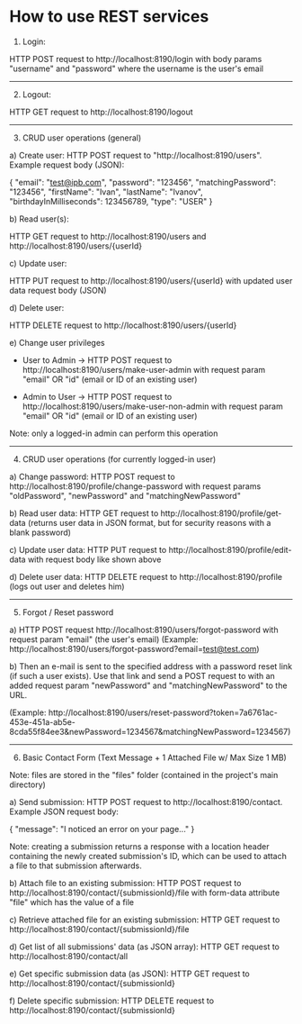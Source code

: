 # How to use REST services

1. Login: 

HTTP POST request to http://localhost:8190/login with body params "username" and "password" where the username is the user's email

---

2. Logout: 

HTTP GET request to http://localhost:8190/logout

---

3. CRUD user operations (general)

a) Create user: HTTP POST request to "http://localhost:8190/users". Example request body (JSON):

{
    "email": "test@ipb.com",
    "password": "123456",
    "matchingPassword": "123456",
    "firstName": "Ivan",
    "lastName": "Ivanov",
    "birthdayInMilliseconds": 123456789,
    "type": "USER"
}

b) Read user(s): 

HTTP GET request to http://localhost:8190/users and http://localhost:8190/users/{userId}

c) Update user: 

HTTP PUT request to http://localhost:8190/users/{userId} with updated user data request body (JSON)

d) Delete user: 

HTTP DELETE request to http://localhost:8190/users/{userId}

e) Change user privileges

- User to Admin -> HTTP POST request to http://localhost:8190/users/make-user-admin with request param "email" OR "id" (email or ID of an existing user)

- Admin to User -> HTTP POST request to http://localhost:8190/users/make-user-non-admin with request param "email" OR "id" (email or ID of an existing user)

Note: only a logged-in admin can perform this operation

---

4. CRUD user operations (for currently logged-in user)

a) Change password: HTTP POST request to http://localhost:8190/profile/change-password with request params "oldPassword", "newPassword" and "matchingNewPassword"

b) Read user data: HTTP GET request to http://localhost:8190/profile/get-data (returns user data in JSON format, but for security reasons with a blank password) 

c) Update user data: HTTP PUT request to http://localhost:8190/profile/edit-data with request body like shown above

d) Delete user data: HTTP DELETE request to http://localhost:8190/profile (logs out user and deletes him)

---

5. Forgot / Reset password

a) HTTP POST request http://localhost:8190/users/forgot-password with request param "email" (the user's email) (Example: http://localhost:8190/users/forgot-password?email=test@test.com)

b) Then an e-mail is sent to the specified address with a password reset link (if such a user exists). 
Use that link and send a POST request to with an added request param "newPassword" and "matchingNewPassword" to the URL. 

(Example: http://localhost:8190/users/reset-password?token=7a6761ac-453e-451a-ab5e-8cda55f84ee3&newPassword=1234567&matchingNewPassword=1234567)

---

6. Basic Contact Form (Text Message + 1 Attached File w/ Max Size 1 MB)

Note: files are stored in the "files" folder (contained in the project's main directory)

a) Send submission: HTTP POST request to http://localhost:8190/contact. Example JSON request body:

{
	"message": "I noticed an error on your page..."
}

Note: creating a submission returns a response with a location header containing the newly created submission's ID, which can be used to attach a file to that submission afterwards.

b) Attach file to an existing submission: HTTP POST request to http://localhost:8190/contact/{submissionId}/file with form-data attribute "file" which has the value of a file

c) Retrieve attached file for an existing submission: HTTP GET request to http://localhost:8190/contact/{submissionId}/file

d) Get list of all submissions' data (as JSON array): HTTP GET request to http://localhost:8190/contact/all

e) Get specific submission data (as JSON): HTTP GET request to http://localhost:8190/contact/{submissionId}

f) Delete specific submission: HTTP DELETE request to http://localhost:8190/contact/{submissionId}